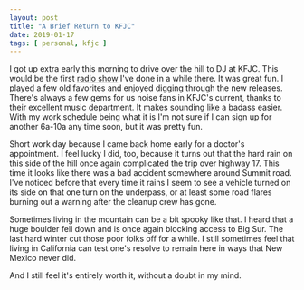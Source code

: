 ```yaml
---
layout: post
title: "A Brief Return to KFJC"
date: 2019-01-17
tags: [ personal, kfjc ]
---
```


I got up extra early this morning to drive over the hill to DJ at KFJC. This
would be the first [radio show](https://www.kfjc.org/listen/playlist?i=58416)
I've done in a while there. It was great fun. I played a few old favorites
and enjoyed digging through the new releases. There's always a few gems for
us noise fans in KFJC's current, thanks to their excellent music department.
It makes sounding like a badass easier. With my work schedule being what it is
I'm not sure if I can sign up for another 6a-10a any time soon, but it was
pretty fun.

Short work day because I came back home early for a doctor's appointment. I
feel lucky I did, too, because it turns out that the hard rain on this side
of the hill once again complicated the trip over highway 17. This time it looks
like there was a bad accident somewhere around Summit road. I've noticed before
that every time it rains I seem to see a vehicle turned on its side on that
one turn on the underpass, or at least some road flares burning out a warning
after the cleanup crew has gone.

Sometimes living in the mountain can be a bit spooky like that. I heard that
a huge boulder fell down and is once again blocking access to Big Sur. The last
hard winter cut those poor folks off for a while. I still sometimes feel that
living in California can test one's resolve to remain here in ways that New
Mexico never did.

And I still feel it's entirely worth it, without a doubt in my mind.

